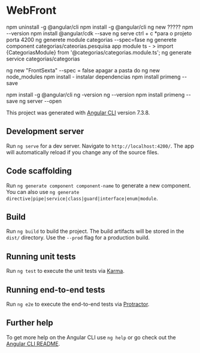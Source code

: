 # WebFront

npm uninstall -g @angular/cli
npm install -g @angular/cli
ng new ?????
npm --version
npm install @angular/cdk --save
ng serve 
ctrl + c *para o projeto
porta 4200
ng generete module categorias --spec=fase
ng generete component categorias/cateorias.pesquisa
app module ts - > import {CategoriasModule} from '@categorias/categorias.module.ts';
ng generate service categorias/categorias

ng new "FrontSexta" --spec = false
apagar a pasta do ng new node_modules
npm install - instalar dependencias
npm install primeng --save

npm install -g @angular/cli
ng -version
ng --version
npm install primeng --save
ng server --open

This project was generated with [Angular CLI](https://github.com/angular/angular-cli) version 7.3.8.

## Development server

Run `ng serve` for a dev server. Navigate to `http://localhost:4200/`. The app will automatically reload if you change any of the source files.

## Code scaffolding

Run `ng generate component component-name` to generate a new component. You can also use `ng generate directive|pipe|service|class|guard|interface|enum|module`.

## Build

Run `ng build` to build the project. The build artifacts will be stored in the `dist/` directory. Use the `--prod` flag for a production build.

## Running unit tests

Run `ng test` to execute the unit tests via [Karma](https://karma-runner.github.io).

## Running end-to-end tests

Run `ng e2e` to execute the end-to-end tests via [Protractor](http://www.protractortest.org/).

## Further help

To get more help on the Angular CLI use `ng help` or go check out the [Angular CLI README](https://github.com/angular/angular-cli/blob/master/README.md).
